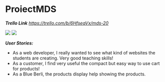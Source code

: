 # ProiectMDS


***Trello Link***
*https://trello.com/b/6HfseaVx/mds-20*

<img src = "https://cdn.discordapp.com/attachments/952205699813879868/974975644930834462/Untitled_Diagram.drawio.png"> 
<img src = "https://cdn.discordapp.com/attachments/952205699813879868/974975645199245414/Untitled_Diagram-State-diagram.drawio_1.png">

***User Stories:***

- As a web developer, I really wanted to see what kind of websites the students are creating. Very good teaching skills!
- As a customer, I find very useful the compact but easy way to use cart for products!
- As a Blue Berli, the products display help showing the products.
